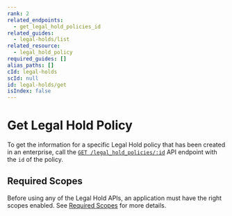 ```yaml
---
rank: 2
related_endpoints:
  - get_legal_hold_policies_id
related_guides:
  - legal-holds/list
related_resource:
  - legal_hold_policy
required_guides: []
alias_paths: []
cId: legal-holds
scId: null
id: legal-holds/get
isIndex: false
---
```


# Get Legal Hold Policy

To get the information for a specific Legal Hold policy that has been created in
an enterprise, call the [`GET /legal_hold_policies/:id`][legal_hold] API
endpoint with the `id` of the policy.

<Samples id='get_legal_hold_policies_i' >

</Samples>

## Required Scopes

Before using any of the Legal Hold APIs, an application must have the right
scopes enabled. See [Required Scopes][scopes] for more details.

[legal_hold]: e://get_legal_hold_policies_id
[scopes]: g://legal-holds#required-scopes
